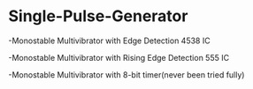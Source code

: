 # Single-Pulse-Generator
-Monostable Multivibrator with Edge Detection 4538 IC

-Monostable Multivibrator with Rising Edge Detection 555 IC

-Monostable Multivibrator with 8-bit timer(never been tried fully)
